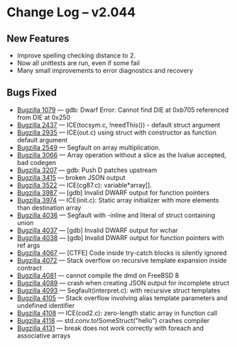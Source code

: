 # Change Log &ndash; v2.044

## New Features

* Improve spelling checking distance to 2.
* Now all unittests are run, even if some fail
* Many small improvements to error diagnostics and recovery

## Bugs Fixed

* [Bugzilla 1079](/bug/1079) &mdash; gdb: Dwarf Error: Cannot find DIE at 0xb705 referenced from DIE at 0x250
* [Bugzilla 2437](/bug/2437) &mdash; ICE(tocsym.c, !needThis()) - default struct argument
* [Bugzilla 2935](/bug/2935) &mdash; ICE(out.c) using struct with constructor as function default argument
* [Bugzilla 2549](/bug/2549) &mdash; Segfault on array multiplication.
* [Bugzilla 3066](/bug/3066) &mdash; Array operation without a slice as the lvalue accepted, bad codegen
* [Bugzilla 3207](/bug/3207) &mdash; gdb: Push D patches upstream
* [Bugzilla 3415](/bug/3415) &mdash; broken JSON output
* [Bugzilla 3522](/bug/3522) &mdash; ICE(cg87.c): variable*array[].
* [Bugzilla 3987](/bug/3987) &mdash; [gdb] Invalid DWARF output for function pointers
* [Bugzilla 3974](/bug/3974) &mdash; ICE(init.c): Static array initializer with more elements than destination array
* [Bugzilla 4036](/bug/4036) &mdash; Segfault with -inline and literal of struct containing union
* [Bugzilla 4037](/bug/4037) &mdash; [gdb] Invalid DWARF output for wchar
* [Bugzilla 4038](/bug/4038) &mdash; [gdb] Invalid DWARF output for function pointers with ref args
* [Bugzilla 4067](/bug/4067) &mdash; [CTFE] Code inside try-catch blocks is silently ignored
* [Bugzilla 4072](/bug/4072) &mdash; Stack overflow on recursive template expansion inside contract
* [Bugzilla 4081](/bug/4081) &mdash; cannot compile the dmd on FreeBSD 8
* [Bugzilla 4089](/bug/4089) &mdash; crash when creating JSON output for incomplete struct
* [Bugzilla 4093](/bug/4093) &mdash; Segfault(interpret.c): with recursive struct templates
* [Bugzilla 4105](/bug/4105) &mdash; Stack overflow involving alias template parameters and undefined identifier
* [Bugzilla 4108](/bug/4108) &mdash; ICE(cod2.c): zero-length static array in function call
* [Bugzilla 4118](/bug/4118) &mdash; std.conv.to!SomeStruct("hello") crashes compiler
* [Bugzilla 4131](/bug/4131) &mdash; break does not work correctly with foreach and associative arrays
